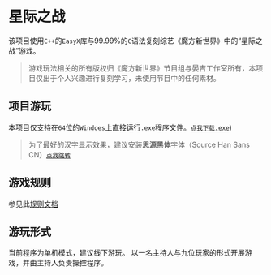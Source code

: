 # 星际之战

该项目使用`C++`的`EasyX`库与99.99%的`C`语法复刻综艺《魔方新世界》中的“星际之战”游戏。

> 游戏玩法相关的所有版权归《魔方新世界》节目组与晏吉工作室所有，本项目仅出于个人兴趣进行复刻学习，未使用节目中的任何素材。

## 项目游玩

本项目仅支持在`64`位的`Windoes`上直接运行`.exe`程序文件。[`点我下载.exe`](https://github.com/Lancezer/StarWar/releases))

> 为了最好的汉字显示效果，建议安装**思源黑体**字体（Source Han Sans CN）[`点我跳转`](https://github.com/adobe-fonts/source-han-sans)

## 游戏规则

参见此[规则文档](./StarWar/Documents/GameRules.md)

## 游玩形式

当前程序为单机模式，建议线下游玩。
以一名主持人与九位玩家的形式开展游戏，并由主持人负责操控程序。

